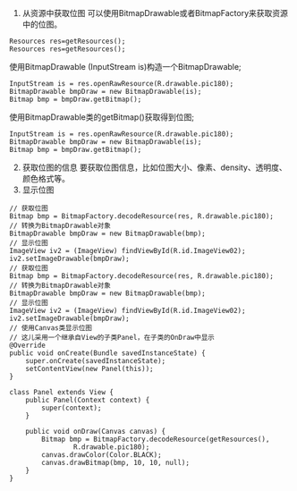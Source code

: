 1. 从资源中获取位图
可以使用BitmapDrawable或者BitmapFactory来获取资源中的位图。
```  
Resources res=getResources();
Resources res=getResources();
```
使用BitmapDrawable (InputStream is)构造一个BitmapDrawable;
```  
InputStream is = res.openRawResource(R.drawable.pic180);
BitmapDrawable bmpDraw = new BitmapDrawable(is);
Bitmap bmp = bmpDraw.getBitmap();
```
使用BitmapDrawable类的getBitmap()获取得到位图;
```  
InputStream is = res.openRawResource(R.drawable.pic180);
BitmapDrawable bmpDraw = new BitmapDrawable(is);
Bitmap bmp = bmpDraw.getBitmap();
```
2. 获取位图的信息
要获取位图信息，比如位图大小、像素、density、透明度、颜色格式等。
3. 显示位图
```  
// 获取位图
Bitmap bmp = BitmapFactory.decodeResource(res, R.drawable.pic180);
// 转换为BitmapDrawable对象
BitmapDrawable bmpDraw = new BitmapDrawable(bmp);
// 显示位图
ImageView iv2 = (ImageView) findViewById(R.id.ImageView02);
iv2.setImageDrawable(bmpDraw);
// 获取位图
Bitmap bmp = BitmapFactory.decodeResource(res, R.drawable.pic180);
// 转换为BitmapDrawable对象
BitmapDrawable bmpDraw = new BitmapDrawable(bmp);
// 显示位图
ImageView iv2 = (ImageView) findViewById(R.id.ImageView02);
iv2.setImageDrawable(bmpDraw);
// 使用Canvas类显示位图
// 这儿采用一个继承自View的子类Panel，在子类的OnDraw中显示
@Override
public void onCreate(Bundle savedInstanceState) {
	super.onCreate(savedInstanceState);
	setContentView(new Panel(this));
}

class Panel extends View {
	public Panel(Context context) {
		super(context);
	}

	public void onDraw(Canvas canvas) {
		Bitmap bmp = BitmapFactory.decodeResource(getResources(),
				R.drawable.pic180);
		canvas.drawColor(Color.BLACK);
		canvas.drawBitmap(bmp, 10, 10, null);
	}
}
```